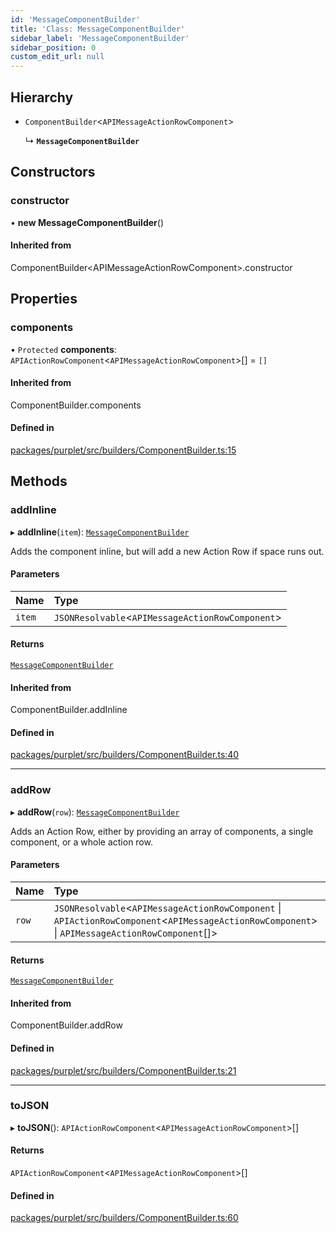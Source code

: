 ```yaml
---
id: 'MessageComponentBuilder'
title: 'Class: MessageComponentBuilder'
sidebar_label: 'MessageComponentBuilder'
sidebar_position: 0
custom_edit_url: null
---
```


## Hierarchy

- `ComponentBuilder`<`APIMessageActionRowComponent`\>

  ↳ **`MessageComponentBuilder`**

## Constructors

### constructor

• **new MessageComponentBuilder**()

#### Inherited from

ComponentBuilder<APIMessageActionRowComponent\>.constructor

## Properties

### components

• `Protected` **components**: `APIActionRowComponent`<`APIMessageActionRowComponent`\>[] = `[]`

#### Inherited from

ComponentBuilder.components

#### Defined in

[packages/purplet/src/builders/ComponentBuilder.ts:15](https://github.com/CRBT-Team/Purplet/blob/b72b1ee/packages/purplet/src/builders/ComponentBuilder.ts#L15)

## Methods

### addInline

▸ **addInline**(`item`): [`MessageComponentBuilder`](MessageComponentBuilder.md)

Adds the component inline, but will add a new Action Row if space runs out.

#### Parameters

| Name   | Type                                              |
| :----- | :------------------------------------------------ |
| `item` | `JSONResolvable`<`APIMessageActionRowComponent`\> |

#### Returns

[`MessageComponentBuilder`](MessageComponentBuilder.md)

#### Inherited from

ComponentBuilder.addInline

#### Defined in

[packages/purplet/src/builders/ComponentBuilder.ts:40](https://github.com/CRBT-Team/Purplet/blob/b72b1ee/packages/purplet/src/builders/ComponentBuilder.ts#L40)

---

### addRow

▸ **addRow**(`row`): [`MessageComponentBuilder`](MessageComponentBuilder.md)

Adds an Action Row, either by providing an array of components, a single component, or a whole action row.

#### Parameters

| Name | Type |
| :-- | :-- |
| `row` | `JSONResolvable`<`APIMessageActionRowComponent` \| `APIActionRowComponent`<`APIMessageActionRowComponent`\> \| `APIMessageActionRowComponent`[]\> |

#### Returns

[`MessageComponentBuilder`](MessageComponentBuilder.md)

#### Inherited from

ComponentBuilder.addRow

#### Defined in

[packages/purplet/src/builders/ComponentBuilder.ts:21](https://github.com/CRBT-Team/Purplet/blob/b72b1ee/packages/purplet/src/builders/ComponentBuilder.ts#L21)

---

### toJSON

▸ **toJSON**(): `APIActionRowComponent`<`APIMessageActionRowComponent`\>[]

#### Returns

`APIActionRowComponent`<`APIMessageActionRowComponent`\>[]

#### Defined in

[packages/purplet/src/builders/ComponentBuilder.ts:60](https://github.com/CRBT-Team/Purplet/blob/b72b1ee/packages/purplet/src/builders/ComponentBuilder.ts#L60)
